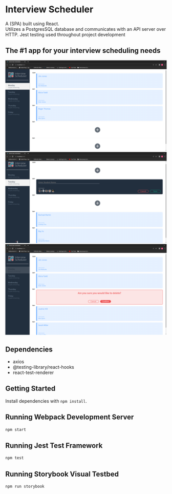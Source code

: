 # Interview Scheduler

A (SPA) built using React.  
Utilizes a PostgresSQL database and communicates with an API server over HTTP.
Jest testing used throughout project development

## The #1 app for your interview scheduling needs


!["screenshot of main page"](https://github.com/Staxisfun/scheduler/blob/master/docs/Main-page.png?raw=true)
!["screenshot of create interview"](https://github.com/Staxisfun/scheduler/blob/master/docs/Create-Interview.png?raw=true)
!["screenshot of delete interview"](https://github.com/Staxisfun/scheduler/blob/master/docs/Delete-Interview.png?raw=true)




## Dependencies

- axios
- @testing-library/react-hooks
- react-test-renderer


## Getting Started

Install dependencies with `npm install`.

## Running Webpack Development Server

```sh
npm start
```

## Running Jest Test Framework

```sh
npm test
```

## Running Storybook Visual Testbed

```sh
npm run storybook
```
